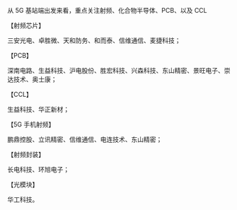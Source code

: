 从 5G 基站端出发来看，重点关注射频、化合物半导体、PCB、以及 CCL 

【射频芯片】

三安光电、卓胜微、天和防务、和而泰、信维通信、麦捷科技；

【PCB】

深南电路、生益科技、沪电股份、胜宏科技、兴森科技、东山精密、景旺电子、崇达技术、奥士康；

【CCL】

生益科技、华正新材；

【5G 手机射频】

鹏鼎控股、立讯精密、信维通信、电连技术、东山精密；

【射频封装】

长电科技、环旭电子；

【光模块】

华工科技。
